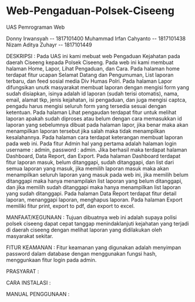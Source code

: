 # Web-Pengaduan-Polsek-Ciseeng

UAS Pemrograman Web

Donny Irwansyah -- 1817101400 Muhammad Irfan Cahyanto -- 1817101438 Nizam Aditya Zuhayr -- 1817101449

DESKRIPSI : 
Pada UAS ini kami mebuat web Pengaduan Kejahatan pada daerah Ciseeng kepada Polsek Ciseeng.
Pada web ini kami membuat halaman Home, Lapor, Lihat Pengaduan, dan Cara. Pada halaman home terdapat fitur ucapan Selamat Datang dan Pengumuman, List laporan terbaru, dan feed sosial media Div Humas Polri. 
Pada halaman Lapor difungsikan unutk masyarakat membuat laporan dengan mengisi form yang sudah disiapkan, isinya adalah id laporan (sudah terisi otomatis), nama, email, alamat tkp, jenis kejahatan, isi pengaduan, dan juga mengisi captca, pengadu harus mengisi seluruh form yang tersedia sesuai dengan ketentuan. 
Pada halaman Lihat pengaudan terdapat fitur untuk melihat laporan apakah sudah diproses atau belum dengan cara memasukkan id laporan yang sebelumnya dibuat pada halaman lapor, jika benar maka akan menampilkan laporan tersebut jika salah maka tidak menampilkan kesalahannya. 
Pada halaman cara terdapat keterangan membuat laporan pada web ini. 
Pada fitur Admin hal yang pertama adalah halaman login username : admin, password : admin. Jika berhasil maka terdapat halaman Dashboard, Data Report, dan Export. 
Pada halaman Dashboard terdapat fitur laporan masuk, belum ditanggapi, sudah ditanggapi, dan list dari semua laporan yang masuk, jika memilih laporan masuk maka akan menampilkan seluruh laporan yang masuk pada web ini, jika memilih belum ditanggapi maka hanya menampilakn list laporan yang belum ditanggapi, dan jika memilih sudah ditanggapi maka hanya menampilkan list laporan yang sudah ditanggapi. 
Pada halaman Data Report terdapat fitur detail laporan, menanggapi laporan, menghapus laporan.
Pada halaman Export memiliki fitur print, export to pdf, dan export to excel.

MANFAAT/KEGUNAAN :
Tujuan dibuatnya web ini adalah supaya polisi polsek ciseeng dapat cepat tanggap menindaklanjuti kejahatan yang terjadi di daerah ciseeng dengan melihat laporan yang didilakukan oleh masyarakat sekitar.

FITUR KEAMANAN : 
Fitur keamanan yang digunakan adalah menyimpan password dalam database dengan menggunakan fungsi hash, menggunkaan fitur login pada admin.

PRASYARAT :


CARA INSTALASI :


MANUAL PENGGUNAAN :
